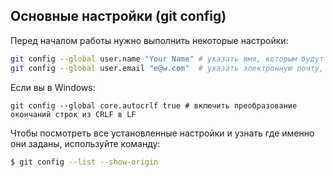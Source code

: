 ## Основные настройки (git config)


Перед началом работы нужно выполнить некоторые настройки:

```bash
git config --global user.name "Your Name" # указать имя, которым будут подписаны коммиты
git config --global user.email "e@w.com"  # указать электронную почту, которая будет в описании коммита
```

Если вы в Windows:

```
git config --global core.autocrlf true # включить преобразование окончаний строк из CRLF в LF
```
Чтобы посмотреть все установленные настройки и узнать где именно они заданы, используйте команду:

```bash
$ git config --list --show-origin   
```

